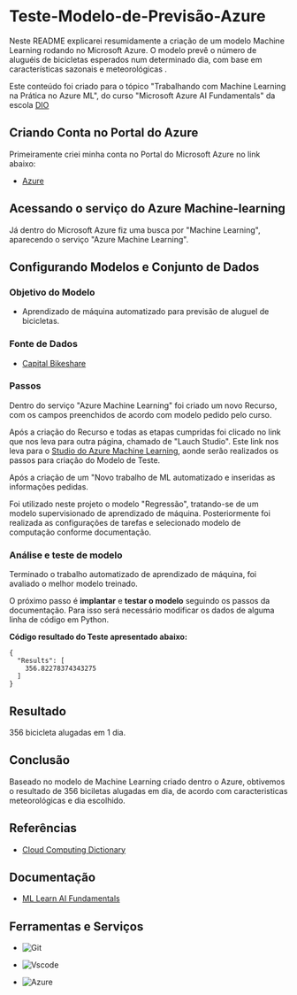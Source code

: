 # Teste-Modelo-de-Previsão-Azure

Neste README explicarei resumidamente a criação de um modelo Machine Learning rodando no Microsoft Azure. O modelo prevê o número de aluguéis de bicicletas esperados num determinado dia, com base em características sazonais e meteorológicas .

Este conteúdo foi criado para o tópico "Trabalhando com Machine Learning na Prática no Azure ML", do curso "Microsoft Azure AI Fundamentals" da escola [DIO](https://web.dio.me/home)

## Criando Conta no Portal do Azure

Primeiramente criei minha conta no Portal do Microsoft Azure no link abaixo:

- [Azure](https://azure.microsoft.com/pt-br/free/search/?ef_id=_k_CjwKCAiA8sauBhB3EiwAruTRJnzgEATWA4zgvqMsGzCATTCNe6tyv5DOMnVDrmgcsh3iXGdTPgHb8RoCr4EQAvD_BwE_k_&OCID=AIDcmmzmnb0182_SEM__k_CjwKCAiA8sauBhB3EiwAruTRJnzgEATWA4zgvqMsGzCATTCNe6tyv5DOMnVDrmgcsh3iXGdTPgHb8RoCr4EQAvD_BwE_k_&gad_source=1&gclid=CjwKCAiA8sauBhB3EiwAruTRJnzgEATWA4zgvqMsGzCATTCNe6tyv5DOMnVDrmgcsh3iXGdTPgHb8RoCr4EQAvD_BwE)

## Acessando o serviço do Azure Machine-learning

Já dentro do Microsoft Azure fiz uma busca por "Machine Learning", aparecendo o serviço "Azure Machine Learning".


## Configurando Modelos e Conjunto de Dados

### Objetivo do Modelo

- Aprendizado de máquina automatizado para previsão de aluguel de bicicletas.

### Fonte de Dados

- [Capital Bikeshare](https://microsoftlearning.github.io/mslearn-ai-fundamentals/Instructions/Labs/01-machine-learning.html)

### Passos

Dentro do serviço "Azure Machine Learning" foi criado um novo Recurso, com os campos preenchidos de acordo com modelo pedido pelo curso.

Após a criação do Recurso e todas as etapas cumpridas foi clicado no link que nos leva para outra página, chamado de "Lauch Studio". Este link nos leva para o [Studio do Azure Machine Learning](https://ml.azure.com), aonde serão realizados os passos para criação do Modelo de Teste.

Após a criação de um "Novo trabalho de ML automatizado e inseridas as informações pedidas.

Foi utilizado neste projeto o modelo "Regressão", tratando-se de um modelo supervisionado de aprendizado de máquina. Posteriormente foi realizada as configurações de tarefas e selecionado modelo de computação conforme documentação.

### Análise e teste de modelo

Terminado o trabalho automatizado de aprendizado de máquina, foi avaliado o melhor modelo treinado.

O próximo passo é __implantar__ e __testar o modelo__ seguindo os passos da documentação. Para isso será necessário modificar os dados de alguma linha de código em Python.

__Código resultado do Teste apresentado abaixo:__
```
{
  "Results": [
    356.82278374343275
  ]
}
```
## Resultado

356 bicicleta alugadas em 1 dia.

## Conclusão

Baseado no modelo de Machine Learning criado dentro o Azure, obtivemos o resultado de 356 biciletas alugadas em dia, de acordo com caracteristicas meteorológicas e dia escolhido.

## Referências

- [Cloud Computing Dictionary](https://azure.microsoft.com/pt-br/resources/cloud-computing-dictionary/what-are-machine-learning-algorithms)

## Documentação

- [ML Learn AI Fundamentals](https://microsoftlearning.github.io/mslearn-ai-fundamentals/Instructions/Labs/01-machine-learning.html)

## Ferramentas e Serviços

- ![Git](https://img.shields.io/badge/GIT-E44C30?style=for-the-badge&logo=git&logoColor=white)

- ![Vscode](https://img.shields.io/badge/Vscode-007ACC?style=for-the-badge&logo=visual-studio-code&logoColor=white)

- ![Azure](https://img.shields.io/badge/Azure-blue?style=for-the-badge&logo=microsoft%20azure&logoColor=blue&labelColor=FFFFFF&link=https%3A%2F%2Fimages.app.goo.gl%2FK7PN1jYJd57x4q7A8)
